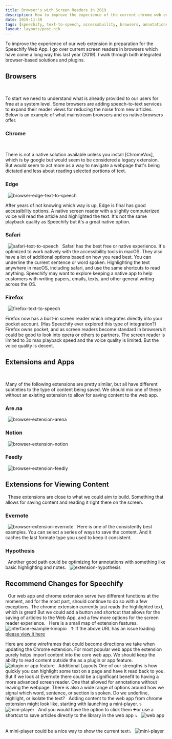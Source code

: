 ```yaml
---
title: Browser's with Screen Readers in 2019.
description: How to improve the experience of the current chrome web extension in preparation for the Speechify Web App
date: 2019-11-30
tags: [speechify, text-to-speech, accessabuility, browsers, annotations]
layout: layouts/post.njk
---
```


To improve the experience of our web extension in preparation for the Speechify Web App. I go over current screen readers in browsers which have come a long way this last year (2019). I walk through both integrated browser-based solutions and plugins.
&nbsp;

## Browsers

&nbsp;

To start we need to understand what is already provided to our users for free at a system level. Some browsers are adding speech-to-text services to expand their reader views for reducing the noise from new articles. Below is an example of what mainstream browsers and os native browsers offer.
&nbsp;

### Chrome

&nbsp;

There is not a native solution available unless you install [ChromeVox], which is by google but would seem to be considered a legacy extension. But would seem to act more as a way to navigate a webpage that's being dictated and less about reading selected portions of text.
&nbsp;

### Edge

&nbsp;
![browser-edge-text-to-speech](/img/speechify/browser-edge-text-to-speech.webp)
&nbsp;

After years of not knowing which way is up, Edge is final has good accessibility options. A native screen reader with a slightly computerized voice will read the article and highlighted the text. It's not the same playback quality as Speechify but it's a great native option.
&nbsp;

### Safari

&nbsp;
![safari-text-to-speech](/img/speechify/browser-safari-text-to-speech.webp)
&nbsp;
Safari has the best free or native experience. It's optimized to work natively with the accessibility tools in macOS. They also have a lot of additional options based on how you read best. You can underline the current sentence or word spoken. Highlighting the text anywhere in macOS, including safari, and use the same shortcuts to read anything. Speechify may want to explore keeping a native app to help customers with writing papers, emails, texts, and other general writing across the OS.
&nbsp;

### Firefox

&nbsp;
![firefox-text-to-speech](/img/speechify/browser-firefox-text-to-speech.webp)
&nbsp;

Firefox now has a built-in screen reader which integrates directly into your pocket account. (Has Speechify ever explored this type of integration?) Firefox owns pocket, and as screen readers become standard in browsers it could be good to look into opera or others to partners. The screen reader is limited to 3x max playback speed and the voice quality is limited. But the voice quality is decent.
&nbsp;

## Extensions and Apps

&nbsp;

Many of the following extensions are pretty similar, but all have different subtleties to the type of content being saved. We should mix one of these without an existing extension to allow for saving content to the web app.
&nbsp;

### Are.na

&nbsp;
![browser-extension-arena](/img/speechify/browser-extension-arena.webp)
&nbsp;

### Notion

&nbsp;
![browser-extension-notion](/img/speechify/browser-extension-notion.webp)
&nbsp;

### Feedly

&nbsp;
![browser-extension-feedly](/img/speechify/browser-extension-feedly.webp)
&nbsp;

## Extensions for Viewing Content

&nbsp;
These extensions are close to what we could aim to build. Something that allows for saving content and reading it right there on the screen.
&nbsp;

### Evernote

&nbsp;
![browser-extension-evernote](/img/speechify/browser-extension-evernote.webp)
&nbsp;
Here is one of the consistently best examples. You can select a series of ways to save the content. And it caches the last formate type you used to keep it consistent.
&nbsp;

### Hypothesis

&nbsp;
Another good path could be optimizing for annotations with something like basic highlighting and notes.
&nbsp;
![extension-hypothesis](/img/speechify/browser-extension-hypothesis.webp)
&nbsp;

## Recommend Changes for Speechify

&nbsp;
Our web app and chrome extension serve two different functions at the moment, and for the most part, should continue to do so with a few exceptions. The chrome extension currently just reads the highlighted text, which is great! But we could add a button and shortcut that allows for the saving of articles to the Web App, and a few more options for the screen reader experience.
&nbsp;
Here is a small map of extension features.
&nbsp;
![interface-example-kinopio](/img/speechify/interface-example-kinopio.webp)
&nbsp;
↑ If the above URL has an issue loading [please view it here](https://kinopio.club/speechify-chrome-extension-OIo4Y-YOuKRafQiDKPfpQ)
&nbsp;

Here are some wireframes that could become directions we take when updating the Chrome extension. For most popular web apps the extension purely helps import content into the core web app. We should keep the ability to read content outside the as a plugin or app feature.
&nbsp;
![plugin or app feature](/img/speechify/69935E8D-4E88-4695-8588-A62D4DD1A5A4.webp)
&nbsp;
Additional Layouts
One of our strengths is how quickly you can highlight some text on a page and have it read back to you. But if we look at Evernote there could be a significant benefit to having a more advanced screen reader. One that allowed for annotations without leaving the webpage. There is also a wide range of options around how we signal which word, sentence, or section is spoken. Do we underline, highlight, or isolate the text?
&nbsp;
Adding content to the web app from chrome extension might look like, starting with launching a mini-player. ⤵
&nbsp;
![mini-player](/img/speechify/33378D1D-6C57-417D-B380-64B1611E46EC.webp)
&nbsp;
And you would have the option to click them ➕or use a shortcut to save articles directly to the library in the web app ⤵
&nbsp;
![web app](/img/speechify/C74014E1-A877-4161-A309-09119D7337E4.webp)
&nbsp;

A mini-player could be a nice way to show the current text⤵
&nbsp;
![mini-player](/img/speechify/394B2A4B-5FBC-453C-9290-2725A8C3F609.webp)
